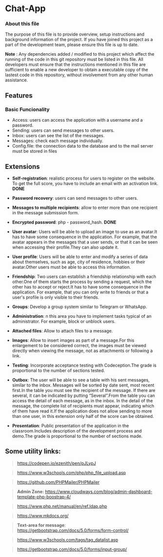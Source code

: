 # Chat-App

### About this file
The purpose of this file is to provide overview, setup instructions and background information of the project. If you have joined this project as a part of the development team, please ensure this file is up to date.

**Note** : Any dependencies added / modified to this project which affect the running of the code in this git repository must be listed in this file. All developers must ensure that the instructions mentioned in this file are sufficient to enable a new developer to obtain a executable copy of the lastest code in this repository, without involvement from any other human assistance.


## Features

### Basic Funcionality

- Access: users can access the application with a username and a password.
- Sending: users can send messages to other users.
- Inbox: users can see the list of the messages.
- Messages: check each message individually.
- Config.file: the connection data to the database and to the mail server must be stored in files

## Extensions

- **Self-registration**: realistic process for users to register on the website. To get the full score, you have to include an email with an activation link. **DONE**
- **Password recovery**: users can send messages to other users.
- **Messages to multiple recipients**: allow to enter more than one recipient in the message submission form.
- **Encrypted password**: php - password_hash. **DONE**
- **User avatar**: Users will be able to upload an image to use as an avatar.It has to have some consequence in the application. For example, that the avatar
  appears in the messages that a user sends, or that it can be seen when accessing their
  profile.They can also update it.
- **User profile**: Users will be able to enter and modify a series of data about themselves, such as age,
  city of residence, hobbies or their avatar.Other users must be able to access this information.
- **Friendship**: Two users can establish a friendship relationship with each other.One of them starts the process by sending a request, which the other has to accept or
  reject.It has to have some consequence in the application. For example, that you can only
  write to friends or that a user's profile is only visible to their friends.
- **Groups**: Develop a group system similar to Telegram or WhatsApp.
- **Administration**: n this area you have to implement tasks typical of an administrator. For example, block
  or unblock users.
- **Attached files**: Allow to attach files to a message.
- **Images**: Allow to insert images as part of a message.For this enlargement to be considered correct, the images must be viewed directly when
  viewing the message, not as attachments or following a link.
- **Testing**: Incorporate acceptance testing with Codeception.The grade is proportional to the number of sections tested.
- **Outbox**: The user will be able to see a table with his sent messages, similar to the inbox.
  Messages will be sorted by date sent, most recent first.In the table you must see the recipient of the message. If there are several, it can be
  indicated by putting “Several”.From the table you can access the detail of each message, as in the inbox. In the detail
  of the message, the complete list of recipients must appear, indicating which of them
  have read it.If the application does not allow sending to more than one user, in this extension only
  half of the score can be obtained.

- **Presentation**: Public presentation of the application in the classroom.Includes description of the development process and demo.The grade is proportional to the number of sections made.

## Some utility links:

> https://codepen.io/ezenith/pen/pJLypJ

> https://www.w3schools.com/php/php_file_upload.asp

> https://github.com/PHPMailer/PHPMailer

> **Admin Zone:** https://www.cloudways.com/blog/admin-dashboard-template-php-boostrap-4/ 

> https://www.php.net/manual/en/ref.ldap.php

> https://www.mkdocs.org/

> **Text-area for message**: https://getbootstrap.com/docs/5.0/forms/form-control/

> https://www.w3schools.com/tags/tag_datalist.asp

> https://getbootstrap.com/docs/5.0/forms/input-group/

